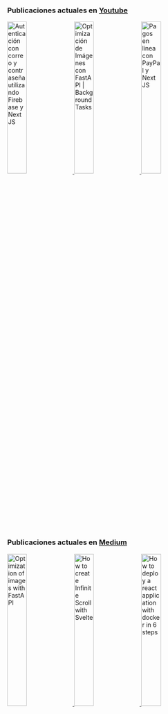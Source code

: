 ###  Publicaciones actuales en [Youtube](https://www.youtube.com/channel/UCNtGnenu3-E363hcijzVt0w/featured)

<a href="https://www.youtube.com/watch?v=qgxhhGCS0H4" target='_blank'>
 <img width='30%' src="https://i.ytimg.com/vi/qgxhhGCS0H4/hqdefault.jpg" alt="Autenticación con correo y contraseña utilizando Firebase y Next JS" />
</a>
<a href="https://www.youtube.com/watch?v=6tPz519NhYA" target='_blank'>
 <img width='30%' src="https://i.ytimg.com/vi/6tPz519NhYA/hqdefault.jpg" alt="Optimización de Imágenes con FastAPI | Background Tasks" />
</a>
<a href="https://www.youtube.com/watch?v=GeHzClgEsu4" target='_blank'>
 <img width='30%' src="https://i.ytimg.com/vi/GeHzClgEsu4/hqdefault.jpg" alt="Pagos en línea con PayPal y Next JS" />
</a>


###  Publicaciones actuales en [Medium](https://medium.com/@nelsoncode019)

<a href="https://nelsoncode.medium.com/optimization-of-images-with-fastapi-2a1427b57358?source=rss-57948f2413ba------2" target='_blank'>
  <img width='30%' src=https://cdn-images-1.medium.com/max/1024/1*WlEkb5FTUzgu2mH743O_vA.png alt="Optimization of images with FastAPI" />
</a>
<a href="https://nelsoncode.medium.com/how-to-create-infinite-scroll-with-svelte-19067acdbd8f?source=rss-57948f2413ba------2" target='_blank'>
  <img width='30%' src="https://cdn-images-1.medium.com/max/1024/1*2A5T626W7LvpQkqceps0mg.png" alt="How to create Infinite Scroll with Svelte" />
</a>
<a href="https://nelsoncode.medium.com/how-to-deploy-a-react-application-with-docker-in-6-steps-456cff521848?source=rss-57948f2413ba------2" target='_blank'>
  <img width='30%' src="https://cdn-images-1.medium.com/max/1024/1*44p7uMaumQ2VKgbqTWbO2A.png" alt="How to deploy a react application with docker in 6 steps" />
</a>



